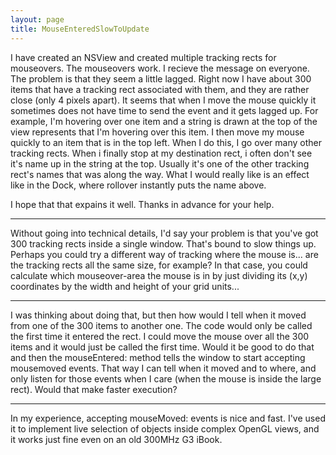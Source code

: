 ```yaml
---
layout: page
title: MouseEnteredSlowToUpdate
---
```


I have created an NSView  and created multiple tracking rects for mouseovers. The mouseovers work. I recieve the message on everyone. The problem is that they seem a little lagged. Right now I have about 300 items that have a tracking rect associated with them, and they are rather close (only 4 pixels apart). It seems that when I move the mouse quickly it sometimes does not have time to send the event and it gets lagged up. For example, I'm hovering over one item and a string is drawn at the top of the view represents that I'm hovering over this item. I then move my mouse quickly to an item that is in the top left. When I do this, I go over many other tracking rects. When i finally stop at my destination rect, i often don't see it's name up in the string at the top. Usually it's one of the other tracking rect's names that was along the way. What I would really like is an effect like in the Dock, where rollover instantly puts the name above.

I hope that that expains it well. Thanks in advance for your help.

----
Without going into technical details, I'd say your problem is that you've got 300 tracking rects inside a single window. That's bound to slow things up. 
Perhaps you could try a different way of tracking where the mouse is... are the tracking rects all the same size, for example? In that case, you could calculate which mouseover-area the mouse is in by just dividing its (x,y) coordinates by the width and height of your grid units...

----
I was thinking about doing that, but then how would I tell when it moved from one of the 300 items to another one. The code would only be called the first time it entered the rect. I could move the mouse over all the 300 items and it would just be called the first time. Would it be good to do that and then the mouseEntered: method tells the window to start accepting mousemoved events. That way I can tell when it moved and to where, and only listen for those events when I care (when the mouse is inside the large rect). Would that make faster execution?

----
In my experience, accepting mouseMoved: events is nice and fast. I've used it to implement live selection of objects inside complex OpenGL views, and it works just fine even on an old 300MHz G3 iBook.

